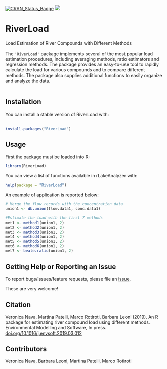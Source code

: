 [![CRAN_Status_Badge](http://www.r-pkg.org/badges/version/RiverLoad)](https://cran.r-project.org/package=RiverLoad)
[![](https://cranlogs.r-pkg.org/badges/RiverLoad)](https://cran.r-project.org/package=RiverLoad)


# RiverLoad
Load Estimation of River Compounds with Different Methods<br><br>
The `'RiverLoad'` package implements several of the most popular load estimation procedures, including averaging methods, ratio estimators and regression methods. The package provides an easy-to-use tool to rapidly calculate the load for various compounds and to compare different methods. The package also supplies additional functions to easily organize and analyze the data.<br><br>

## Installation
You can install a stable version of RiverLoad with:<br><br>
```r
install.packages("RiverLoad")
```

## Usage
First the package must be loaded into R:
```r
library(RiverLoad)
```

You can view a list of functions available in rLakeAnalyzer with:
```r
help(package = "RiverLoad")
```

An example of application is reported below:

```r
# Merge the flow records with the concentration data
union1 <- db.union(flow.data1, conc.data1)

#Estimate the load with the first 7 methods
met1 <- method1(union1, 2)
met2 <- method2(union1, 2)
met3 <- method3(union1, 2)
met4 <- method4(union1, 2)
met5 <- method5(union1, 2)
met6 <- method6(union1, 2)
met7 <- beale.ratio(union1, 2)
```

## Getting Help or Reporting an Issue
To report bugs/issues/feature requests, please file an [issue](https://github.com/VeronicaNava/RiverLoad/issues).

These are very welcome!

## Citation
Veronica Nava, Martina Patelli, Marco Rotiroti, Barbara Leoni (2019).
  An R package for estimating river compound load using different
  methods. Environmental Modelling and Software, In press. 
  [doi.org/10.1016/j.envsoft.2019.03.012](https://www.sciencedirect.com/science/article/pii/S1364815218304055?via%3Dihub)


## Contributors
Veronica Nava, Barbara Leoni, Martina Patelli, Marco Rotiroti
